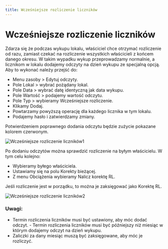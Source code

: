 ```yaml
---
title: Wcześniejsze rozliczenie liczników
---
```

# Wcześniejsze rozliczenie liczników

Zdarza się że podczas wykupu lokalu, właściciel chce otrzymać rozliczenie od razu, zamiast czekać na rozliczenie wszystkich właścicieli z końcem danego okresu. W takim wypadku wykup przeprowadzamy normalnie, a licznikom w lokalu dodajemy odczyty na dzień wykupu ze specjalną opcją. Aby to wykonać należy przejść do:
- Menu zasoby > Edytuj odczyty.
- Pole Lokal > wybrać pożądany lokal.
- Pole Data > wybrać datę identyczną jak data wykupu.
- Pole Wartość > podajemy wartość odczytu.
- Pole Typ > wybieramy Wcześniejsze rozliczenie.
- Klikamy Dodaj.
- Powtarzamy powyższą operację dla każdego licznika w tym lokalu.
- Podajemy hasło i zatwierdzamy zmiany.

Potwierdzeniem poprawnego dodania odczytu będzie zużycie pokazane kolorem czerwonym.

![Wcześniejsze rozliczenie liczników1](wczesniejszerozliczenielicznikow1.gif)

Po dodaniu odczytów można sprawdzić rozliczenie na byłym właścicielu. W tym celu kolejno:
- Wybieramy byłego właściciela.
- Ustawiamy się na polu Korekty bieżącej.
- Z menu Obciążenia wybieramy Nalicz korektę RL.

Jeśli rozliczenie jest w porządku, to można je zaksięgować jako Korektę RL.

![Wcześniejsze rozliczenie liczników2](wczesniejszerozliczenielicznikow2.gif)

### Uwagi:
- Termin rozliczenia liczników musi być ustawiony, aby móc dodać odczyt. - Termin rozliczenia liczników musi być późniejszy niż miesiąc w którym dodajemy odczyt na dzień wykupu.
- Zaliczki za dany miesiąc muszą być zaksięgowane, aby móc je rozliczyć.